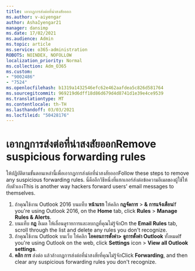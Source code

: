 ```yaml
---
title: เอากฎการส่งต่อที่น่าสงสัยออก
ms.author: v-aiyengar
author: AshaIyengar21
manager: dansimp
ms.date: 17/02/2021
ms.audience: Admin
ms.topic: article
ms.service: o365-administration
ROBOTS: NOINDEX, NOFOLLOW
localization_priority: Normal
ms.collection: Adm_O365
ms.custom:
- "9002486"
- "7524"
ms.openlocfilehash: b1319a1432546efc62e462aafdea5c826d581764
ms.sourcegitcommit: 969219d6dff18d86d679d4d8741d1e39e4ce9539
ms.translationtype: MT
ms.contentlocale: th-TH
ms.lasthandoff: 03/03/2021
ms.locfileid: "50428176"
---
```

# <a name="remove-suspicious-forwarding-rules"></a><span data-ttu-id="a0906-102">เอากฎการส่งต่อที่น่าสงสัยออก</span><span class="sxs-lookup"><span data-stu-id="a0906-102">Remove suspicious forwarding rules</span></span>

<span data-ttu-id="a0906-103">ให้ปฏิบัติตามขั้นตอนเหล่านี้เพื่อเอากฎการส่งต่อที่น่าสงสัยออก</span><span class="sxs-lookup"><span data-stu-id="a0906-103">Follow these steps to remove any suspicious forwarding rules.</span></span> <span data-ttu-id="a0906-104">นี่คืออีกวิธีหนึ่งที่แฮกเกอร์ส่งต่อข้อความอีเมลของผู้ใช้ให้กับตัวเอง</span><span class="sxs-lookup"><span data-stu-id="a0906-104">This is another way hackers forward users' email messages to themselves.</span></span>

1. <span data-ttu-id="a0906-105">ถ้าคุณใช้งาน Outlook 2016 บนแท็บ **หน้าแรก** ให้คลิก **กฎจัดการ**  >  **& การแจ้งเตือน**</span><span class="sxs-lookup"><span data-stu-id="a0906-105">If you're using Outlook 2016, on the **Home** tab, click **Rules** > **Manage Rules & Alerts**.</span></span> 
1. <span data-ttu-id="a0906-106">บนแท็บ **กฎ** อีเมล ให้เลื่อนดูรายการและลบกฎที่คุณไม่รู้จัก</span><span class="sxs-lookup"><span data-stu-id="a0906-106">On the **Email Rules** tab, scroll through the list and delete any rules you don't recognize.</span></span>
1. <span data-ttu-id="a0906-107">ถ้าคุณใช้งาน Outlook บนเว็บ ให้คลิก **ไอคอนการตั้งค่า>** **ดูการตั้งค่า Outlook** ทั้งหมด</span><span class="sxs-lookup"><span data-stu-id="a0906-107">If you're using Outlook on the web, click **Settings** icon > **View all Outlook settings**.</span></span>
1. <span data-ttu-id="a0906-108">**คลิก การ** ส่งต่อ แล้วล้างกฎการส่งต่อที่น่าสงสัยที่คุณไม่รู้จัก</span><span class="sxs-lookup"><span data-stu-id="a0906-108">Click **Forwarding**, and then clear any suspicious forwarding rules you don't recognize.</span></span>
